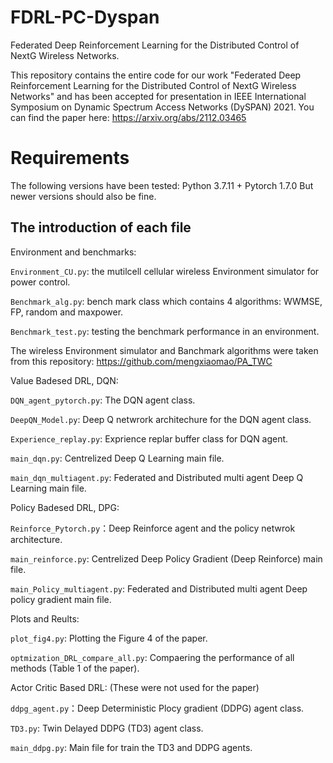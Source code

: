 # FDRL-PC-Dyspan
Federated Deep Reinforcement Learning for the Distributed Control of NextG Wireless Networks.

This repository contains the entire code for our work "Federated Deep Reinforcement Learning for the Distributed Control of NextG Wireless Networks" and has been
 accepted for presentation in IEEE International Symposium on Dynamic Spectrum Access Networks (DySPAN) 2021.
 You can find the paper here:
https://arxiv.org/abs/2112.03465
 


# Requirements
The following versions have been tested: Python 3.7.11 + Pytorch 1.7.0 But newer versions should also be fine.



## The introduction of each file


Environment and benchmarks:

`Environment_CU.py`: the mutilcell cellular wireless Environment simulator for power control.

`Benchmark_alg.py`: bench mark class which contains 4 algorithms: WWMSE, FP, random and maxpower.

`Benchmark_test.py`: testing the benchmark performance in an environment.


The wireless Environment simulator and Banchmark algorithms were taken from this repository:
https://github.com/mengxiaomao/PA_TWC

Value Badesed DRL, DQN:

`DQN_agent_pytorch.py`: The DQN agent class.

`DeepQN_Model.py`: Deep Q netwrork architechure for the DQN agent class.

`Experience_replay.py`: Exprience replar buffer class for DQN agent.

`main_dqn.py`: Centrelized Deep Q Learning main file.

`main_dqn_multiagent.py`: Federated and Distributed multi agent Deep Q Learning main file.



Policy Badesed DRL, DPG:

`Reinforce_Pytorch.py`：Deep Reinforce agent and the policy netwrok architecture.

`main_reinforce.py`: Centrelized Deep Policy Gradient (Deep Reinforce) main file.

`main_Policy_multiagent.py`: Federated and Distributed multi agent Deep policy gradient  main file.



Plots and Reults:

`plot_fig4.py`: Plotting the Figure 4 of the paper.

`optmization_DRL_compare_all.py`: Compaering the performance of all methods (Table 1 of the paper).



Actor Critic Based DRL: (These were not used for the paper)

`ddpg_agent.py`：Deep Deterministic Plocy gradient (DDPG) agent class.

`TD3.py`: Twin Delayed DDPG (TD3) agent class.

`main_ddpg.py`: Main file for train the TD3 and  DDPG agents.
